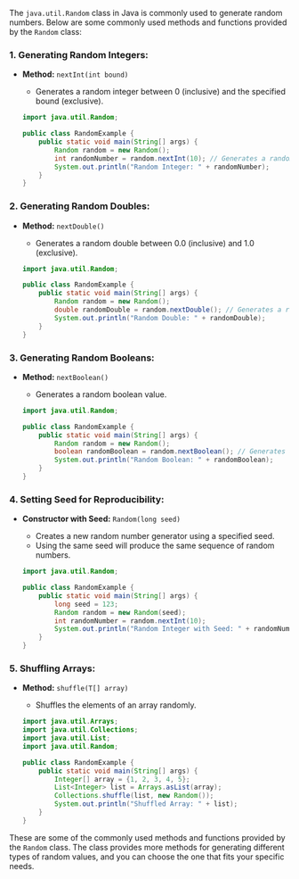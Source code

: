 

The `java.util.Random` class in Java is commonly used to generate random numbers. Below are some commonly used methods and functions provided by the `Random` class:

### 1. Generating Random Integers:

- **Method:** `nextInt(int bound)`
  - Generates a random integer between 0 (inclusive) and the specified bound (exclusive).

  ```java
  import java.util.Random;

  public class RandomExample {
      public static void main(String[] args) {
          Random random = new Random();
          int randomNumber = random.nextInt(10); // Generates a random integer between 0 and 9
          System.out.println("Random Integer: " + randomNumber);
      }
  }
  ```

### 2. Generating Random Doubles:

- **Method:** `nextDouble()`
  - Generates a random double between 0.0 (inclusive) and 1.0 (exclusive).

  ```java
  import java.util.Random;

  public class RandomExample {
      public static void main(String[] args) {
          Random random = new Random();
          double randomDouble = random.nextDouble(); // Generates a random double between 0.0 and 1.0
          System.out.println("Random Double: " + randomDouble);
      }
  }
  ```

### 3. Generating Random Booleans:

- **Method:** `nextBoolean()`
  - Generates a random boolean value.

  ```java
  import java.util.Random;

  public class RandomExample {
      public static void main(String[] args) {
          Random random = new Random();
          boolean randomBoolean = random.nextBoolean(); // Generates a random boolean
          System.out.println("Random Boolean: " + randomBoolean);
      }
  }
  ```

### 4. Setting Seed for Reproducibility:

- **Constructor with Seed:** `Random(long seed)`
  - Creates a new random number generator using a specified seed.
  - Using the same seed will produce the same sequence of random numbers.

  ```java
  import java.util.Random;

  public class RandomExample {
      public static void main(String[] args) {
          long seed = 123;
          Random random = new Random(seed);
          int randomNumber = random.nextInt(10);
          System.out.println("Random Integer with Seed: " + randomNumber);
      }
  }
  ```

### 5. Shuffling Arrays:

- **Method:** `shuffle(T[] array)`
  - Shuffles the elements of an array randomly.

  ```java
  import java.util.Arrays;
  import java.util.Collections;
  import java.util.List;
  import java.util.Random;

  public class RandomExample {
      public static void main(String[] args) {
          Integer[] array = {1, 2, 3, 4, 5};
          List<Integer> list = Arrays.asList(array);
          Collections.shuffle(list, new Random());
          System.out.println("Shuffled Array: " + list);
      }
  }
  ```

These are some of the commonly used methods and functions provided by the `Random` class. The class provides more methods for generating different types of random values, and you can choose the one that fits your specific needs.



